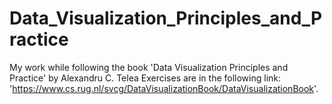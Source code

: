 # Data_Visualization_Principles_and_Practice
My work while following the book 'Data Visualization Principles and Practice' by Alexandru C. Telea
Exercises are in the following link: 'https://www.cs.rug.nl/svcg/DataVisualizationBook/DataVisualizationBook'.
